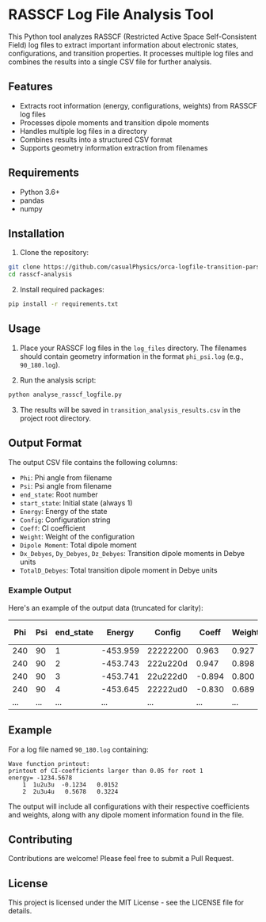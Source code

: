 # RASSCF Log File Analysis Tool

This Python tool analyzes RASSCF (Restricted Active Space Self-Consistent Field) log files to extract important information about electronic states, configurations, and transition properties. It processes multiple log files and combines the results into a single CSV file for further analysis.

## Features

- Extracts root information (energy, configurations, weights) from RASSCF log files
- Processes dipole moments and transition dipole moments
- Handles multiple log files in a directory
- Combines results into a structured CSV format
- Supports geometry information extraction from filenames

## Requirements

- Python 3.6+
- pandas
- numpy

## Installation

1. Clone the repository:
```bash
git clone https://github.com/casualPhysics/orca-logfile-transition-parser.git
cd rasscf-analysis
```

2. Install required packages:
```bash
pip install -r requirements.txt
```

## Usage

1. Place your RASSCF log files in the `log_files` directory. The filenames should contain geometry information in the format `phi_psi.log` (e.g., `90_180.log`).

2. Run the analysis script:
```bash
python analyse_rasscf_logfile.py
```

3. The results will be saved in `transition_analysis_results.csv` in the project root directory.

## Output Format

The output CSV file contains the following columns:
- `Phi`: Phi angle from filename
- `Psi`: Psi angle from filename
- `end_state`: Root number
- `start_state`: Initial state (always 1)
- `Energy`: Energy of the state
- `Config`: Configuration string
- `Coeff`: CI coefficient
- `Weight`: Weight of the configuration
- `Dipole Moment`: Total dipole moment
- `Dx_Debyes`, `Dy_Debyes`, `Dz_Debyes`: Transition dipole moments in Debye units
- `TotalD_Debyes`: Total transition dipole moment in Debye units

### Example Output

Here's an example of the output data (truncated for clarity):

| Phi | Psi | end_state | Energy | Config | Coeff | Weight | Dipole Moment | Dx_Debyes | Dy_Debyes | Dz_Debyes | TotalD_Debyes |
|-----|-----|-----------|---------|---------|--------|---------|---------------|------------|------------|------------|---------------|
| 240 | 90 | 1 | -453.959 | 22222200 | 0.963 | 0.927 | 1.429 | - | - | - | - |
| 240 | 90 | 2 | -453.743 | 222u220d | 0.947 | 0.898 | 2.516 | -0.065 | -0.068 | 0.173 | 0.197 |
| 240 | 90 | 3 | -453.741 | 22u222d0 | -0.894 | 0.800 | 3.013 | -0.244 | -0.208 | -0.036 | 0.323 |
| 240 | 90 | 4 | -453.645 | 22222ud0 | -0.830 | 0.689 | 3.273 | -4.238 | 1.524 | -0.824 | 4.578 |
| ... | ... | ... | ... | ... | ... | ... | ... | ... | ... | ... | ... |

## Example

For a log file named `90_180.log` containing:
```
Wave function printout:
printout of CI-coefficients larger than 0.05 for root 1
energy= -1234.5678
    1  1u2u3u  -0.1234   0.0152
    2  2u3u4u   0.5678   0.3224
```

The output will include all configurations with their respective coefficients and weights, along with any dipole moment information found in the file.

## Contributing

Contributions are welcome! Please feel free to submit a Pull Request.

## License

This project is licensed under the MIT License - see the LICENSE file for details. 